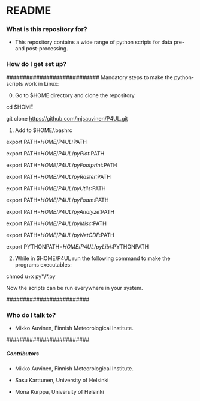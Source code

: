 # README #

### What is this repository for? ###

* This repository contains a wide range of python scripts for data pre- and post-processing.

### How do I get set up? ###

############################
Mandatory steps to make the python-scripts work in Linux:

0) Go to $HOME directory and clone the repository

cd $HOME

git clone https://github.com/mjsauvinen/P4UL.git


1) Add to $HOME/.bashrc

export PATH=$HOME/P4UL:$PATH

export PATH=$HOME/P4UL/pyPlot:$PATH

export PATH=$HOME/P4UL/pyFootprint:$PATH

export PATH=$HOME/P4UL/pyRaster:$PATH

export PATH=$HOME/P4UL/pyUtils:$PATH

export PATH=$HOME/P4UL/pyFoam:$PATH

export PATH=$HOME/P4UL/pyAnalyze:$PATH

export PATH=$HOME/P4UL/pyMisc:$PATH

export PATH=$HOME/P4UL/pyNetCDF:$PATH


export PYTHONPATH=$HOME/P4UL/pyLib/:$PYTHONPATH


2) While in $HOME/P4UL run the following command to make the programs executables:

chmod u+x py*/*.py


Now the scripts can be run everywhere in your system.


#########################
### Who do I talk to? ###

* Mikko Auvinen, Finnish Meteorological Institute.

#########################
##### Contributors ######

* Mikko Auvinen, Finnish Meteorological Institute.

* Sasu Karttunen, University of Helsinki

* Mona Kurppa, University of Helsinki

